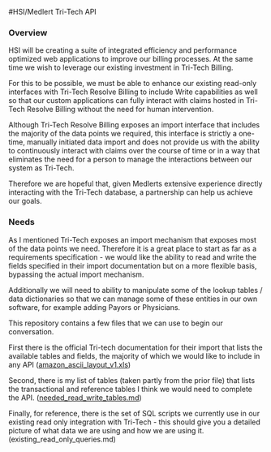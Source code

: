 #HSI/Medlert Tri-Tech API

### Overview

HSI will be creating a suite of integrated efficiency and performance optimized web applications to improve our billing processes. At the same time we wish to leverage our existing investment in Tri-Tech Billing. 

For this to be possible, we must be able to enhance our existing read-only interfaces with Tri-Tech Resolve Billing to include Write capabilities as well so that our custom applications can fully interact with claims hosted in Tri-Tech Resolve Billing without the need for human intervention.

Although Tri-Tech Resolve Billing exposes an import interface that includes the majority of the data points we required, this interface is strictly a one-time, manually initiated data import and does not provide us with the ability to continuously interact with claims over the course of time or in a way that eliminates the need for a person to manage the interactions between our system as Tri-Tech.

Therefore we are hopeful that, given Medlerts extensive experience directly interacting with the Tri-Tech database, a partnership can help us achieve our goals.

### Needs

As I mentioned Tri-Tech exposes an import mechanism that exposes most of the data points we need. Therefore it is a great place to start as far as a requirements specification - we would like the ability to read and write the fields specified in their import documentation but on a more flexible basis, bypassing the actual import mechanism.

Additionally we will need to ability to manipulate some of the lookup tables / data dictionaries so that we can manage some of these entities in our own software, for example adding Payors or Physicians.

This repository contains a few files that we can use to begin our conversation.

First there is the official Tri-tech documentation for their import that lists the available tables and fields, the majority of which we would like to include in any API ([amazon_ascii_layout_v1.xls](https://github.com/hsihealth/tritech_integration/blob/master/amazon_ascii_layout_v1.xls))

Second, there is my list of tables (taken partly from the prior file) that lists the transactional and reference tables I think we would need to complete the API. ([needed_read_write_tables.md](https://github.com/hsihealth/tritech_integration/blob/master/needed_read_write_tables.md))

Finally, for reference, there is the set of SQL scripts we currently use in our existing read only integration with Tri-Tech - this should give you a detailed picture of what data we are using and how we are using it. (existing_read_only_queries.md)

